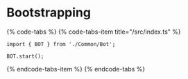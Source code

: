 # Bootstrapping

{% code-tabs %}
{% code-tabs-item title="/src/index.ts" %}
```text
import { BOT } from './Common/Bot';

BOT.start();
```
{% endcode-tabs-item %}
{% endcode-tabs %}




